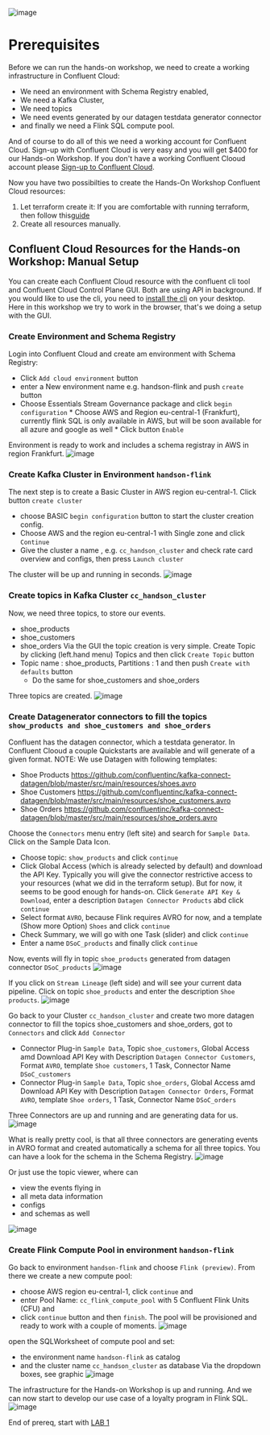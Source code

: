 ![image](terraform/img/confluent-logo-300-2.png)
# Prerequisites
Before we can run the hands-on workshop, we need to create a working infrastructure in Confluent Cloud:
- We need an environment with Schema Registry enabled,
- We need a Kafka Cluster,
- We need topics
- We need events generated by our datagen testdata generator connector
- and finally we need a Flink SQL compute pool.

And of course to do all of this we need a working account for Confluent Cloud.
Sign-up with Confluent Cloud is very easy and you will get $400 for our Hands-on Workshop.
If you don't have a working Confluent Clooud account please [Sign-up to Confluent Cloud](https://www.confluent.io/confluent-cloud/tryfree/?utm_campaign=tm.campaigns_cd.Q124_EMEA_Stream-Processing-Essentials&utm_source=marketo&utm_medium=workshop).

Now you have two possibilties to create the Hands-On Workshop Confluent Cloud resources:
1. Let terraform create it: If you are comfortable with running terraform, then follow this[guide](terraform/README.md)
2. Create all resources manually.

## Confluent Cloud Resources for the Hands-on Workshop: Manual Setup
You can create each Confluent Cloud resource with the confluent cli tool and Confluent Cloud Control Plane GUI.
Both are using API in background.
If you would like to use the cli, you need to [install the cli](https://docs.confluent.io/confluent-cli/current/install.html) on your desktop. Here in this workshop we try to work in the browser, that's we doing a setup with the GUI.

### Create Environment and Schema Registry
Login into Confluent Cloud and create am environment with Schema Registry:
* Click `Add cloud environment`  button
* enter a New environment name e.g. handson-flink and push `create` button
* Choose Essentials Stream Governance package and click `begin configuration`
        * Choose AWS and Region eu-central-1 (Frankfurt), currently flink SQL is only available in AWS, but will be soon available for all azure and google as well
        * Click button `Enable`

Environment is ready to work and includes a schema registray in AWS in region Frankfurt.
![image](terraform/img/environment.png)

### Create Kafka Cluster in Environment `handson-flink`

The next step is to create a Basic Cluster in AWS region eu-central-1.
Click button `create cluster` 
* choose BASIC `begin configuration` button to start the cluster creation config.
* Choose AWS and the region eu-central-1 with Single zone and click `Continue`
* Give the cluster a name , e.g. `cc_handson_cluster` and check rate card overview and configs, then press `Launch cluster` 

The cluster will be up and running in seconds.
![image](terraform/img/cluster.png)

### Create topics in Kafka Cluster `cc_handson_cluster`
Now, we need three topics, to store our events.
* shoe_products
* shoe_customers
* shoe_orders
Via the GUI the topic creation is very simple.
Create Topic by clicking (left.hand menu) Topics and then click `Create Topic` button
* Topic name : shoe_products, Partitions : 1 and then push `Create with defaults` button
     * Do the same for shoe_customers and shoe_orders 

Three topics are created.
![image](terraform/img/topics.png)

### Create Datagenerator connectors to fill the topics `show_products and shoe_customers and shoe_orders`
Confluent has the datagen connector, which a testdata generator. In Confluent Clooud a couple Quickstarts are available and will generate of a given format.
NOTE: We use Datagen with following templates:
* Shoe Products https://github.com/confluentinc/kafka-connect-datagen/blob/master/src/main/resources/shoes.avro
* Shoe Customers https://github.com/confluentinc/kafka-connect-datagen/blob/master/src/main/resources/shoe_customers.avro
* Shoe Orders https://github.com/confluentinc/kafka-connect-datagen/blob/master/src/main/resources/shoe_orders.avro

Choose the `Connectors` menu entry (left site) and search for `Sample Data`. Click on the Sample Data Icon.
* Choose topic: `show_products` and click `continue`
* Click Global Access (which is already selected by default) and download the API Key. Typically you will give the connector restrictive access to your resources (what we did in the terraform setup). But for now, it seems to be good enough for hands-on. Click `Generate API Key & Download`, enter a description `Datagen Connector Products` abd click `continue`
* Select format `AVRO`, because Flink requires AVRO for now, and a template (Show more Option) `Shoes` and  click `continue`
* Check Summary, we will go with one Task (slider) and click `continue`
* Enter a name `DSoC_products` and finally click `continue` 

Now, events will fly in topic `shoe_products` generated from datagen connector `DSoC_products`
![image](terraform/img/shoe_products.png)

If you click on `Stream Lineage` (left side) and will see your current data pipeline. Click on topic `shoe_products` and enter the description `Shoe products`.
![image](terraform/img/streamlineage.png)

Go back to your Cluster `cc_handson_cluster` and create two more datagen connector to fill the topics shoe_customers and shoe_orders, got to `Connectors` and click `Add Connector`
* Connector Plug-in `Sample Data`, Topic `shoe_customers`, Global Access amd Download API Key with Description `Datagen Connector Customers`, Format `AVRO`, template `Shoe customers`, 1 Task, Connector Name `DSoC_customers` 
* Connector Plug-in `Sample Data`, Topic `shoe_orders`, Global Access amd Download API Key with Description `Datagen Connector Orders`, Format `AVRO`, template `Shoe orders`, 1 Task, Connector Name `DSoC_orders` 

Three Connectors are up and running and are generating data for us.
![image](terraform/img/connectors.png)

What is really pretty cool, is that all three connectors are generating events in AVRO format and created automatically a schema for all three topics.
You can have a look for the schema in the Schema Registry.
![image](terraform/img/schema_show_products.png)

Or just use the topic viewer, where can
- view the events flying in
- all meta data information
- configs
- and schemas as well

![image](terraform/img/topicviewer_schema_show_products.png)

### Create Flink Compute Pool in environment `handson-flink`
Go back to environment `handson-flink` and choose `Flink (preview)`. From there we create a new compute pool:
* choose AWS region eu-central-1, click `continue` and 
* enter Pool Name: `cc_flink_compute_pool` with 5 Confluent Flink Units (CFU) and 
* click `continue` button and then `finish`.
The pool will be provisioned and ready to work with a couple of moments.
![image](terraform/img/flink_pool.png)

open the SQLWorksheet of compute pool and set:
- the environment name `handson-flink` as catalog
- and the cluster name `cc_handson_cluster` as database
Via the dropdown boxes, see graphic
![image](terraform/img/sqlworksheet.png)

The infrastructure for the Hands-on Workshop is up and running. And we can now start to develop our use case of a loyalty program in Flink SQL.
![image](terraform/img/deployment_diagram.png)

End of prereq, start with [LAB 1](lab1.md)